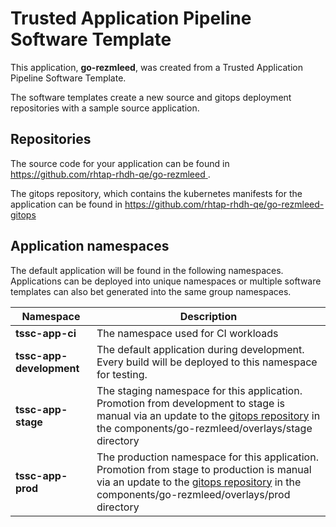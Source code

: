 # Trusted Application Pipeline Software Template

This application, **go-rezmleed**, was created from a Trusted Application Pipeline Software Template.

The software templates create a new source and gitops deployment repositories with a sample source application. 

## Repositories

The source code for your application can be found in [https://github.com/rhtap-rhdh-qe/go-rezmleed ](https://github.com/rhtap-rhdh-qe/go-rezmleed ).
 
The gitops repository, which contains the kubernetes manifests for the application can be found in 
[https://github.com/rhtap-rhdh-qe/go-rezmleed-gitops ](https://github.com/rhtap-rhdh-qe/go-rezmleed-gitops ) 

## Application namespaces 

The default application will be found in the following namespaces. Applications can be deployed into unique namespaces or multiple software templates can also bet generated into the same group namespaces.  

|  Namespace   |  Description   |  
| -------- | -------- |
| **tssc-app-ci** | The namespace used for CI workloads |
| **tssc-app-development** | The default application during development. Every build will be deployed to this namespace for testing. |
| **tssc-app-stage** | The staging namespace for this application. Promotion from development to stage is manual via an update to the [gitops repository](https://github.com/rhtap-rhdh-qe/go-rezmleed-gitops ) in the components/go-rezmleed/overlays/stage directory |
| **tssc-app-prod** | The production namespace for this application. Promotion from stage to production is manual via an update to the [gitops repository](https://github.com/rhtap-rhdh-qe/go-rezmleed-gitops ) in the components/go-rezmleed/overlays/prod directory |